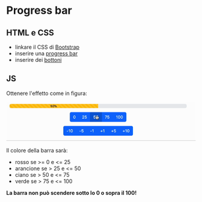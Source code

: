 # Progress bar

## HTML e CSS

* linkare il CSS di [Bootstrap](https://getbootstrap.com/docs/5.3/getting-started/introduction/)
* inserire una [progress bar](https://getbootstrap.com/docs/5.3/components/progress/)
* inserire dei [bottoni](https://getbootstrap.com/docs/5.3/components/button-group/)

## JS

Ottenere l'effetto come in figura:

![](assets/progressbar.gif)

Il colore della barra sarà:

* rosso se >= 0 e <= 25
* arancione se > 25 e <= 50
* ciano se > 50 e <= 75
* verde se > 75 e <= 100

**La barra non può scendere sotto lo 0 o sopra il 100!**